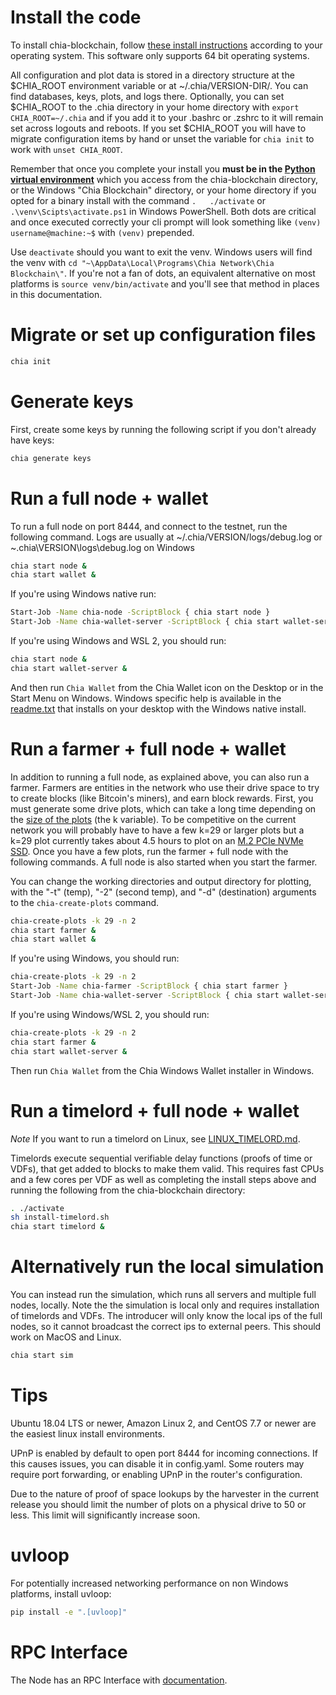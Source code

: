 # Install the code
To install chia-blockchain, follow [these install instructions](https://github.com/Chia-Network/chia-blockchain/wiki/INSTALL) according to your operating system. This software only supports 64 bit operating systems.

All configuration and plot data is stored in a directory structure at the $CHIA_ROOT environment variable or at ~/.chia/VERSION-DIR/. You can find databases, keys, plots, and logs there. Optionally, you can set $CHIA_ROOT to the .chia directory in your home directory with `export CHIA_ROOT=~/.chia` and if you add it to your .bashrc or .zshrc to it will remain set across logouts and reboots. If you set $CHIA_ROOT you will have to migrate configuration items by hand or unset the variable for `chia init` to work with `unset CHIA_ROOT`.

Remember that once you complete your install you **must be in the [Python virtual environment](https://docs.python-guide.org/dev/virtualenvs/)** which you access from the chia-blockchain directory, or the Windows "Chia Blockchain" directory, or your home directory if you opted for a binary install with the command `.   ./activate` or `.\venv\Scipts\activate.ps1` in Windows PowerShell. Both dots are critical and once executed correctly your cli prompt will look something like `(venv) username@machine:~$` with ``(venv)`` prepended. 

Use `deactivate` should you want to exit the venv. Windows users will find the venv with `cd "~\AppData\Local\Programs\Chia Network\Chia Blockchain\"`. If you're not a fan of dots, an equivalent alternative on most platforms is `source venv/bin/activate` and you'll see that method in places in this documentation.

# Migrate or set up configuration files
```bash
chia init
```

# Generate keys
First, create some keys by running the following script if you don't already have keys:
```bash
chia generate keys
```

# Run a full node + wallet
To run a full node on port 8444, and connect to the testnet, run the following command. Logs are usually at ~/.chia/VERSION/logs/debug.log or ~\.chia\VERSION\logs\debug.log on Windows

```bash
chia start node &
chia start wallet &
```
If you're using Windows native run:
```bash
Start-Job -Name chia-node -ScriptBlock { chia start node }
Start-Job -Name chia-wallet-server -ScriptBlock { chia start wallet-server }
```
If you're using Windows and WSL 2, you should run:
```bash
chia start node &
chia start wallet-server &
```
And then run `Chia Wallet` from the Chia Wallet icon on the Desktop or in the Start Menu on Windows. Windows specific help is available in the [readme.txt](https://github.com/Chia-Network/chia-blockchain/blob/master/electron-wix/blockchain/readme.txt) that installs on your desktop with the Windows native install.

# Run a farmer + full node + wallet
In addition to running a full node, as explained above, you can also run a farmer.
Farmers are entities in the network who use their drive space to try to create
blocks (like Bitcoin's miners), and earn block rewards. First, you must generate some drive plots, which
can take a long time depending on the [size of the plots](https://github.com/Chia-Network/chia-blockchain/wiki/k-sizes)
(the k variable). To be competitive on the current network you will probably have to have a few k=29 or larger plots but a k=29 plot currently takes about 4.5 hours to plot on an [M.2 PCIe NVMe SSD](https://en.wikipedia.org/wiki/M.2).
Once you have a few plots, run the farmer + full node with the following commands. A full node is also started when you start the farmer.

You can change the working directories and output directory for plotting, with the "-t" (temp), "-2" (second temp), and "-d" (destination) arguments to the `chia-create-plots` command.
```bash
chia-create-plots -k 29 -n 2
chia start farmer &
chia start wallet &
```
If you're using Windows, you should run:
```bash
chia-create-plots -k 29 -n 2
Start-Job -Name chia-farmer -ScriptBlock { chia start farmer }
Start-Job -Name chia-wallet-server -ScriptBlock { chia start wallet-server }
```
If you're using Windows/WSL 2, you should run:
```bash
chia-create-plots -k 29 -n 2
chia start farmer &
chia start wallet-server &
```
Then run `Chia Wallet` from the Chia Windows Wallet installer in Windows.

# Run a timelord + full node + wallet

*Note*
If you want to run a timelord on Linux, see [LINUX_TIMELORD.md](https://github.com/Chia-Network/chia-blockchain/blob/master/LINUX_TIMELORD.md).

Timelords execute sequential verifiable delay functions (proofs of time or VDFs), that get added to
blocks to make them valid. This requires fast CPUs and a few cores per VDF as well as completing the install steps above and running the following from the chia-blockchain directory:
```bash
. ./activate
sh install-timelord.sh
chia start timelord &
```
# Alternatively run the local simulation
You can instead run the simulation, which runs all servers and multiple full nodes, locally. Note the the simulation is local only and requires installation of timelords and VDFs. The introducer will only know the local ips of the full nodes, so it cannot broadcast the correct ips to external peers. This should work on MacOS and Linux.

```bash
chia start sim
```


# Tips
Ubuntu 18.04 LTS or newer, Amazon Linux 2, and CentOS 7.7 or newer are the
easiest linux install environments.

UPnP is enabled by default to open port 8444 for incoming connections.
If this causes issues, you can disable it in config.yaml.
Some routers may require port forwarding, or enabling UPnP
in the router's configuration.

Due to the nature of proof of space lookups by the harvester in the current
release you should limit the number of plots on a physical drive to 50 or less.
This limit will significantly increase soon.

# uvloop

For potentially increased networking performance on non Windows platforms,
install uvloop:
```bash
pip install -e ".[uvloop]"
```

# RPC Interface

The Node has an RPC Interface with [documentation](https://github.com/Chia-Network/chia-blockchain/wiki/RPC-Node-Interface).

